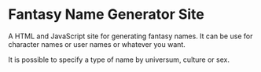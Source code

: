# Fantasy Name Generator Site
A HTML and JavaScript site for generating fantasy names. It can be use for character names or user names or whatever you want.

It is possible to specify a type of name by universum, culture or sex.